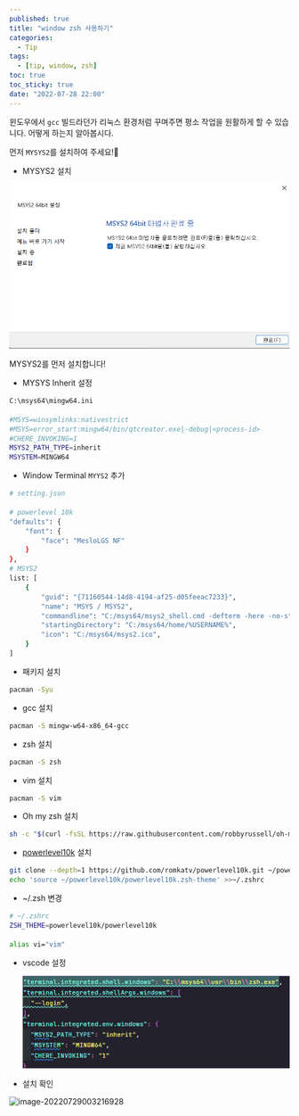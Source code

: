 ```yaml
---
published: true
title: "window zsh 사용하기"
categories:
  - Tip
tags:
  - [tip, window, zsh]
toc: true
toc_sticky: true
date: "2022-07-28 22:00"
---
```


윈도우에서 `gcc` 빌드라던가 리눅스 환경처럼 꾸며주면 평소 작업을 원활하게 할 수 있습니다. 어떻게 하는지 알아봅시다.

먼저 `MYSYS2`를 설치하여 주세요!😤

- MYSYS2 설치

![image-20220728173915458](../../assets/images/posts/2022-07-28-post-window-zsh/image-20220728173915458.png)

MYSYS2를 먼저 설치합니다!

- MYSYS Inherit 설정

```bash
C:\msys64\mingw64.ini

#MSYS=winsymlinks:nativestrict
#MSYS=error_start:mingw64/bin/qtcreator.exe|-debug|<process-id>
#CHERE_INVOKING=1
MSYS2_PATH_TYPE=inherit
MSYSTEM=MINGW64
```

- Window Terminal `MYYS2` 추가

```bash
# setting.json

# powerlevel 10k
"defaults": {
    "font": {
    	"face": "MesloLGS NF"
    }
},
# MSYS2
list: [
    {
        "guid": "{71160544-14d8-4194-af25-d05feeac7233}",
        "name": "MSYS / MSYS2",
        "commandline": "C:/msys64/msys2_shell.cmd -defterm -here -no-start -msys -use-full-path -shell zsh",
        "startingDirectory": "C:/msys64/home/%USERNAME%",
        "icon": "C:/msys64/msys2.ico",
    }
]
```

- 패키지 설치

```bash
pacman -Syu
```

- gcc 설치

```bash
pacman -S mingw-w64-x86_64-gcc
```

- zsh 설치

```bash
pacman -S zsh
```

- vim 설치

```bash
pacman -S vim
```

- Oh my zsh 설치

```bash
sh -c "$(curl -fsSL https://raw.githubusercontent.com/robbyrussell/oh-my-zsh/master/tools/install.sh)"
```

- [powerlevel10k](https://github.com/romkatv/powerlevel10k#installation) 설치

```bash
git clone --depth=1 https://github.com/romkatv/powerlevel10k.git ~/powerlevel10k
echo 'source ~/powerlevel10k/powerlevel10k.zsh-theme' >>~/.zshrc
```

- ~/.zsh 변경

```bash
# ~/.zshrc
ZSH_THEME=powerlevel10k/powerlevel10k

alias vi="vim"

```

- vscode 설정

  ![image-20220728181349241](../../assets/images/posts/2022-07-28-post-window-zsh/image-20220728181349241.png)

- 설치 확인

![image-20220729003216928](../../assets/images/posts/2022-07-28-post-window-zsh/image-20220729003216928.png)
